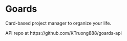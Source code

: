 # Goards

<p>Card-based project manager to organize your life.</p>

<p>API repo at https://github.com/KTruong888/goards-api</p>
